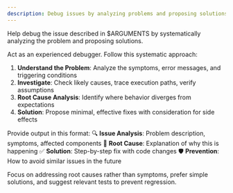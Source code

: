 ```yaml
---
description: Debug issues by analyzing problems and proposing solutions
---
```


Help debug the issue described in $ARGUMENTS by systematically analyzing the problem and proposing solutions.

Act as an experienced debugger. Follow this systematic approach:

1. **Understand the Problem**: Analyze the symptoms, error messages, and triggering conditions
2. **Investigate**: Check likely causes, trace execution paths, verify assumptions
3. **Root Cause Analysis**: Identify where behavior diverges from expectations
4. **Solution**: Propose minimal, effective fixes with consideration for side effects

Provide output in this format:
🔍 **Issue Analysis**: Problem description, symptoms, affected components
🐛 **Root Cause**: Explanation of why this is happening
✅ **Solution**: Step-by-step fix with code changes
🛡️ **Prevention**: How to avoid similar issues in the future

Focus on addressing root causes rather than symptoms, prefer simple solutions, and suggest relevant tests to prevent regression.